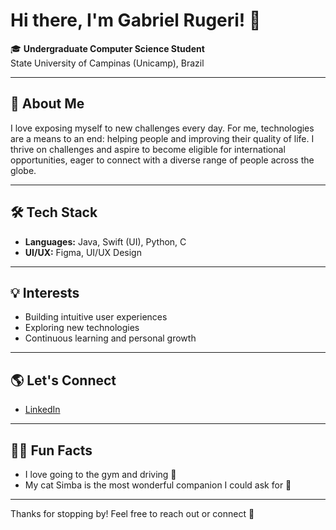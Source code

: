 # Hi there, I'm Gabriel Rugeri! 👋

🎓 **Undergraduate Computer Science Student**  
State University of Campinas (Unicamp), Brazil

---

## 🚀 About Me

I love exposing myself to new challenges every day. For me, technologies are a means to an end: helping people and improving their quality of life. I thrive on challenges and aspire to become eligible for international opportunities, eager to connect with a diverse range of people across the globe.

---

## 🛠️ Tech Stack

- **Languages:** Java, Swift (UI), Python, C
- **UI/UX:** Figma, UI/UX Design

---

## 💡 Interests

- Building intuitive user experiences
- Exploring new technologies
- Continuous learning and personal growth

---

## 🌎 Let's Connect

- [LinkedIn](https://www.linkedin.com/in/gabriel.rugeri)

---

## 🏋️‍♂️ Fun Facts

- I love going to the gym and driving 🚗
- My cat Simba is the most wonderful companion I could ask for 🐾

---

Thanks for stopping by! Feel free to reach out or connect 🚀

